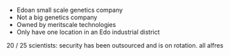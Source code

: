 - Edoan small scale genetics company
- Not a big genetics company
- Owned by meritscale technologies
- Only have one location in an Edo industrial district


20 / 25 scientists: security has been outsourced and is on rotation. all alfres


